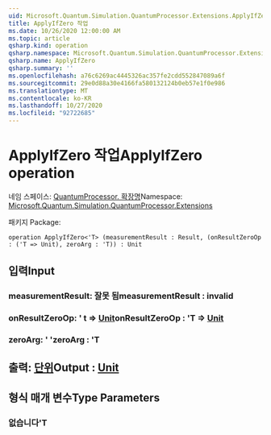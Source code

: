 ```yaml
---
uid: Microsoft.Quantum.Simulation.QuantumProcessor.Extensions.ApplyIfZero
title: ApplyIfZero 작업
ms.date: 10/26/2020 12:00:00 AM
ms.topic: article
qsharp.kind: operation
qsharp.namespace: Microsoft.Quantum.Simulation.QuantumProcessor.Extensions
qsharp.name: ApplyIfZero
qsharp.summary: ''
ms.openlocfilehash: a76c6269ac4445326ac357fe2cdd552847089a6f
ms.sourcegitcommit: 29e0d88a30e4166fa580132124b0eb57e1f0e986
ms.translationtype: MT
ms.contentlocale: ko-KR
ms.lasthandoff: 10/27/2020
ms.locfileid: "92722685"
---
```

# <a name="applyifzero-operation"></a><span data-ttu-id="c062d-102">ApplyIfZero 작업</span><span class="sxs-lookup"><span data-stu-id="c062d-102">ApplyIfZero operation</span></span>

<span data-ttu-id="c062d-103">네임 스페이스: [QuantumProcessor. 확장명](xref:Microsoft.Quantum.Simulation.QuantumProcessor.Extensions)</span><span class="sxs-lookup"><span data-stu-id="c062d-103">Namespace: [Microsoft.Quantum.Simulation.QuantumProcessor.Extensions](xref:Microsoft.Quantum.Simulation.QuantumProcessor.Extensions)</span></span>

<span data-ttu-id="c062d-104">패키지 [](https://nuget.org/packages/)</span><span class="sxs-lookup"><span data-stu-id="c062d-104">Package: [](https://nuget.org/packages/)</span></span>




```qsharp
operation ApplyIfZero<'T> (measurementResult : Result, (onResultZeroOp : ('T => Unit), zeroArg : 'T)) : Unit
```


## <a name="input"></a><span data-ttu-id="c062d-105">입력</span><span class="sxs-lookup"><span data-stu-id="c062d-105">Input</span></span>

### <a name="measurementresult--__invalidresult__"></a><span data-ttu-id="c062d-106">measurementResult: __잘못 <Result> 됨__</span><span class="sxs-lookup"><span data-stu-id="c062d-106">measurementResult : __invalid<Result>__</span></span>




### <a name="onresultzeroop--t--unit"></a><span data-ttu-id="c062d-107">onResultZeroOp: ' t => [Unit](xref:microsoft.quantum.lang-ref.unit)</span><span class="sxs-lookup"><span data-stu-id="c062d-107">onResultZeroOp : 'T => [Unit](xref:microsoft.quantum.lang-ref.unit)</span></span> 




### <a name="zeroarg--t"></a><span data-ttu-id="c062d-108">zeroArg: ' '</span><span class="sxs-lookup"><span data-stu-id="c062d-108">zeroArg : 'T</span></span>





## <a name="output--unit"></a><span data-ttu-id="c062d-109">출력: [단위](xref:microsoft.quantum.lang-ref.unit)</span><span class="sxs-lookup"><span data-stu-id="c062d-109">Output : [Unit](xref:microsoft.quantum.lang-ref.unit)</span></span>



## <a name="type-parameters"></a><span data-ttu-id="c062d-110">형식 매개 변수</span><span class="sxs-lookup"><span data-stu-id="c062d-110">Type Parameters</span></span>

### <a name="t"></a><span data-ttu-id="c062d-111">없습니다</span><span class="sxs-lookup"><span data-stu-id="c062d-111">'T</span></span>


